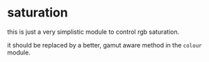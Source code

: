 # saturation

this is just a very simplistic module to control rgb saturation.

it should be replaced by a better, gamut aware method in the `colour` module.
